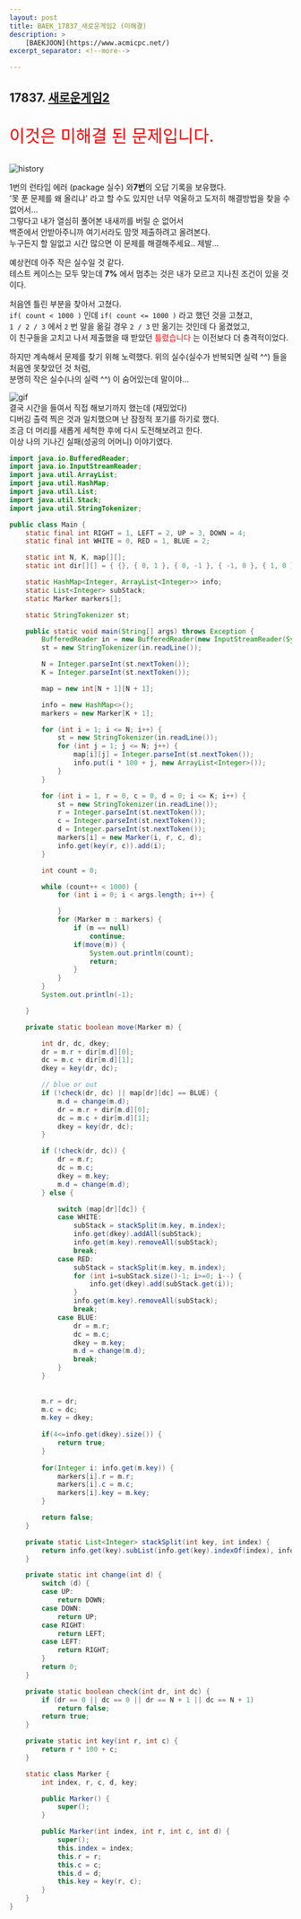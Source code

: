 ```yaml
---
layout: post
title: BAEK_17837_새로운게임2 (미해결)
description: >
    [BAEKJOON](https://www.acmicpc.net/)
excerpt_separator: <!--more-->

---
```


<!--more-->

## 17837. [새로운게임2](https://www.acmicpc.net/problem/17837)

<p style="color:red; font-size: 30px;">
이것은 미해결 된 문제입니다.
</p>

![history](../img/algo-17837.png)

1번의 런타임 에러 (package 실수) 와**7번**의 오답 기록을 보유했다.   
'못 푼 문제를 왜 올리냐' 라고 할 수도 있지만 너무 억울하고 도저히 해결방법을 찾을 수 없어서...   
그렇다고 내가 열심히 풀어본 내새끼를 버릴 순 없어서   
백준에서 안받아주니까 여기서라도 맘껏 제출하려고 올려본다.   
누구든지 할 일없고 시간 많으면 이 문제를 해결해주세요.. 제발...    

예상컨데 아주 작은 실수일 것 같다.   
테스트 케이스는 모두 맞는데 **7%** 에서 멈추는 것은 내가 모르고 지나친 조건이 있을 것이다.   

처음엔 틀린 부분을 찾아서 고쳤다.   
`if( count < 1000 )` 인데 `if( count <= 1000 )` 라고 했던 것을 고쳤고,   
` 1 / 2 / 3 ` 에서 `2` 번 말을 옮길 경우 ` 2 / 3 ` 만 옮기는 것인데 다 옮겼었고,   
이 친구들을 고치고 나서 제출했을 때 받았던 <span style="color:red">틀렸습니다</span> 는 이전보다 더 충격적이었다.   

하지만 계속해서 문제를 찾기 위해 노력했다.
위의 실수(실수가 반복되면 실력 ^^) 들을 처음엔 못찾았던 것 처럼,   
분명히 작은 실수(나의 실력 ^^) 이 숨어있는데 말이야...   

![gif](../img/algo-17837-gif.gif)   
결국 시간을 들여서 직접 해보기까지 했는데 (재밌었다)   
디버깅 출력 찍은 것과 일치했으며 난 잠정적 포기를 하기로 했다.   
조금 더 머리를 새롭게 세척한 후에 다시 도전해보려고 한다.   
이상 나의 기나긴 실패(성공의 어머니) 이야기였다.   

``` java
import java.io.BufferedReader;
import java.io.InputStreamReader;
import java.util.ArrayList;
import java.util.HashMap;
import java.util.List;
import java.util.Stack;
import java.util.StringTokenizer;

public class Main {
	static final int RIGHT = 1, LEFT = 2, UP = 3, DOWN = 4;
	static final int WHITE = 0, RED = 1, BLUE = 2;

	static int N, K, map[][];
	static int dir[][] = { {}, { 0, 1 }, { 0, -1 }, { -1, 0 }, { 1, 0 } };

	static HashMap<Integer, ArrayList<Integer>> info;
	static List<Integer> subStack;
	static Marker markers[];

	static StringTokenizer st;

	public static void main(String[] args) throws Exception {
		BufferedReader in = new BufferedReader(new InputStreamReader(System.in));
		st = new StringTokenizer(in.readLine());

		N = Integer.parseInt(st.nextToken());
		K = Integer.parseInt(st.nextToken());

		map = new int[N + 1][N + 1];

		info = new HashMap<>();
		markers = new Marker[K + 1];

		for (int i = 1; i <= N; i++) {
			st = new StringTokenizer(in.readLine());
			for (int j = 1; j <= N; j++) {
				map[i][j] = Integer.parseInt(st.nextToken());
				info.put(i * 100 + j, new ArrayList<Integer>());
			}
		}

		for (int i = 1, r = 0, c = 0, d = 0; i <= K; i++) {
			st = new StringTokenizer(in.readLine());
			r = Integer.parseInt(st.nextToken());
			c = Integer.parseInt(st.nextToken());
			d = Integer.parseInt(st.nextToken());
			markers[i] = new Marker(i, r, c, d);
			info.get(key(r, c)).add(i);
		}

		int count = 0;

		while (count++ < 1000) {
			for (int i = 0; i < args.length; i++) {

			}
			for (Marker m : markers) {
				if (m == null)
					continue;
				if(move(m)) {
					System.out.println(count);
					return;
				}
			}
		}
		System.out.println(-1);

	}

	private static boolean move(Marker m) {

		int dr, dc, dkey;
		dr = m.r + dir[m.d][0];
		dc = m.c + dir[m.d][1];
		dkey = key(dr, dc);

		// blue or out
		if (!check(dr, dc) || map[dr][dc] == BLUE) {
			m.d = change(m.d);
			dr = m.r + dir[m.d][0];
			dc = m.c + dir[m.d][1];
			dkey = key(dr, dc);
		}

		if (!check(dr, dc)) {
			dr = m.r;
			dc = m.c;
			dkey = m.key;
			m.d = change(m.d);
		} else {

			switch (map[dr][dc]) {
			case WHITE:
				subStack = stackSplit(m.key, m.index);
				info.get(dkey).addAll(subStack);
				info.get(m.key).removeAll(subStack);
				break;
			case RED:
				subStack = stackSplit(m.key, m.index);
				for (int i=subStack.size()-1; i>=0; i--) {
					info.get(dkey).add(subStack.get(i));
				}
				info.get(m.key).removeAll(subStack);
				break;
			case BLUE:
				dr = m.r;
				dc = m.c;
				dkey = m.key;
				m.d = change(m.d);
				break;
			}
		}
		
		
		m.r = dr;
		m.c = dc;
		m.key = dkey;
		
		if(4<=info.get(dkey).size()) {
			return true;
		}
		
		for(Integer i: info.get(m.key)) {
			markers[i].r = m.r;
			markers[i].c = m.c;
			markers[i].key = m.key;
		}

		return false;
	}

	private static List<Integer> stackSplit(int key, int index) {
		return info.get(key).subList(info.get(key).indexOf(index), info.get(key).size());
	}

	private static int change(int d) {
		switch (d) {
		case UP:
			return DOWN;
		case DOWN:
			return UP;
		case RIGHT:
			return LEFT;
		case LEFT:
			return RIGHT;
		}
		return 0;
	}

	private static boolean check(int dr, int dc) {
		if (dr == 0 || dc == 0 || dr == N + 1 || dc == N + 1)
			return false;
		return true;
	}

	private static int key(int r, int c) {
		return r * 100 + c;
	}

	static class Marker {
		int index, r, c, d, key;

		public Marker() {
			super();
		}

		public Marker(int index, int r, int c, int d) {
			super();
			this.index = index;
			this.r = r;
			this.c = c;
			this.d = d;
			this.key = key(r, c);
		}
	}
}

```
